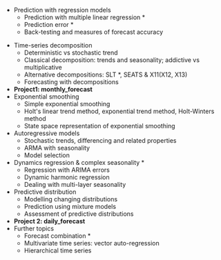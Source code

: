 * Prediction with regression models
  * Prediction with multiple linear regression *
  * Prediction error *
  * Back-testing and measures of forecast accuracy

- Time-series decomposition 
  - Deterministic vs stochastic trend
  - Classical decomposition: trends and seasonality; addictive vs multiplicative
  - Alternative decompositions: SLT *, SEATS & X11(X12, X13)
  - Forecasting with decompositions
- **Project1: monthly_forecast**
- Exponential smoothing
  - Simple exponential smoothing
  - Holt's linear trend method, exponential trend method, Holt-Winters method
  - State space representation of exponential smoothing
- Autoregressive models
  - Stochastic trends, differencing and related properties
  - ARMA with seasonality
  - Model selection
- Dynamics regression & complex seasonality *
  - Regression with ARIMA errors
  - Dynamic harmonic regression
  - Dealing with multi-layer seasonality
- Predictive distribution
  - Modelling changing distributions
  - Prediction using mixture models
  - Assessment of predictive distributions
- **Project 2: daily_forecast**
- Further topics
  - Forecast combination *
  - Multivariate time series: vector auto-regression
  - Hierarchical time series


